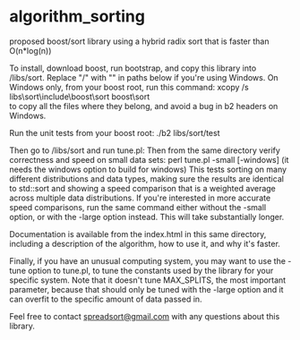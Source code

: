 algorithm_sorting
=================

proposed boost/sort library using a hybrid radix sort that is faster than O(n*log(n))

To install, download boost, run bootstrap, and copy this library into <your boost root>/libs/sort.  Replace "/" with "\" in paths below if you're using Windows.
On Windows only, from your boost root, run this command:
xcopy /s libs\sort\include\boost\sort boost\sort\
to copy all the files where they belong, and avoid a bug in b2 headers on Windows.

Run the unit tests from your boost root:
./b2 libs/sort/test

Then go to <your boost root>/libs/sort and run tune.pl:
Then from the same directory verify correctness and speed on small data sets:
perl tune.pl -small [-windows]
(it needs the windows option to build for windows)
This tests sorting on many different distributions and data types, making sure the results are identical to std::sort and showing a speed comparison that is a weighted average across multiple data distributions.
If you're interested in more accurate speed comparisons, run the same command either without the -small option, or with the -large option instead.  This will take substantially longer.

Documentation is available from the index.html in this same directory, including a description of the algorithm, how to use it, and why it's faster.

Finally, if you have an unusual computing system, you may want to use the -tune option to tune.pl, to tune the constants used by the library for your specific system.  Note that it doesn't tune MAX_SPLITS, the most important parameter, because that should only be tuned with the -large option and it can overfit to the specific amount of data passed in.

Feel free to contact spreadsort@gmail.com with any questions about this library.